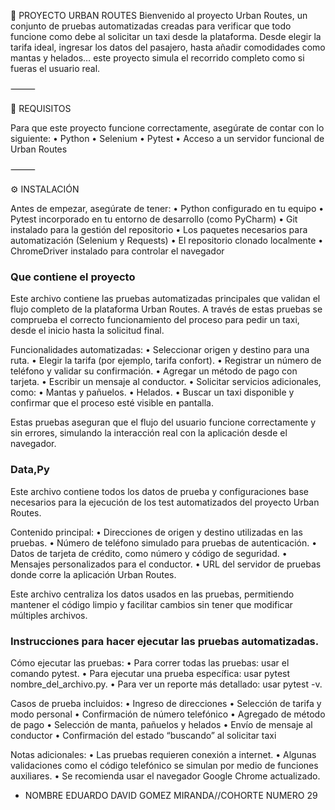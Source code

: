 🚕 PROYECTO URBAN ROUTES
Bienvenido al proyecto Urban Routes, un conjunto de pruebas automatizadas creadas para verificar que todo funcione como debe al solicitar un taxi desde la plataforma.
Desde elegir la tarifa ideal, ingresar los datos del pasajero, hasta añadir comodidades como mantas y helados… este proyecto simula el recorrido completo como si fueras el usuario real.

⸻

🧰 REQUISITOS

Para que este proyecto funcione correctamente, asegúrate de contar con lo siguiente:
	•	Python
	•	Selenium
	•	Pytest
	•	Acceso a un servidor funcional de Urban Routes

⸻

⚙️ INSTALACIÓN

Antes de empezar, asegúrate de tener:
	•	Python configurado en tu equipo
	•	Pytest incorporado en tu entorno de desarrollo (como PyCharm)
	•	Git instalado para la gestión del repositorio
	•	Los paquetes necesarios para automatización (Selenium y Requests)
	•	El repositorio clonado localmente
	•	ChromeDriver instalado para controlar el navegador 
 ### Que contiene el proyecto
 Este archivo contiene las pruebas automatizadas principales que validan el flujo completo de la plataforma Urban Routes. A través de estas pruebas se comprueba el correcto funcionamiento del proceso para pedir un taxi, desde el inicio hasta la solicitud final.

Funcionalidades automatizadas:
	•	Seleccionar origen y destino para una ruta.
	•	Elegir la tarifa (por ejemplo, tarifa confort).
	•	Registrar un número de teléfono y validar su confirmación.
	•	Agregar un método de pago con tarjeta.
	•	Escribir un mensaje al conductor.
	•	Solicitar servicios adicionales, como:
	•	Mantas y pañuelos.
	•	Helados.
	•	Buscar un taxi disponible y confirmar que el proceso esté visible en pantalla.

Estas pruebas aseguran que el flujo del usuario funcione correctamente y sin errores, simulando la interacción real con la aplicación desde el navegador.
### Data,Py
Este archivo contiene todos los datos de prueba y configuraciones base necesarios para la ejecución de los test automatizados del proyecto Urban Routes.

Contenido principal:
	•	Direcciones de origen y destino utilizadas en las pruebas.
	•	Número de teléfono simulado para pruebas de autenticación.
	•	Datos de tarjeta de crédito, como número y código de seguridad.
	•	Mensajes personalizados para el conductor.
	•	URL del servidor de pruebas donde corre la aplicación Urban Routes.

Este archivo centraliza los datos usados en las pruebas, permitiendo mantener el código limpio y facilitar cambios sin tener que modificar múltiples archivos.
### Instrucciones para hacer ejecutar las pruebas automatizadas.
Cómo ejecutar las pruebas:
	•	Para correr todas las pruebas: usar el comando pytest.
	•	Para ejecutar una prueba específica: usar pytest nombre_del_archivo.py.
	•	Para ver un reporte más detallado: usar pytest -v.

Casos de prueba incluidos:
	•	Ingreso de direcciones
	•	Selección de tarifa y modo personal
	•	Confirmación de número telefónico
	•	Agregado de método de pago
	•	Selección de manta, pañuelos y helados
	•	Envío de mensaje al conductor
	•	Confirmación del estado “buscando” al solicitar taxi

Notas adicionales:
	•	Las pruebas requieren conexión a internet.
	•	Algunas validaciones como el código telefónico se simulan por medio de funciones auxiliares.
	•	Se recomienda usar el navegador Google Chrome actualizado.
 * NOMBRE EDUARDO DAVID GOMEZ MIRANDA//COHORTE NUMERO 29

